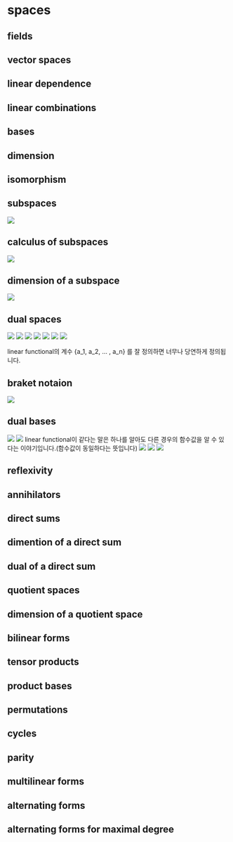 # spaces #
## fields ##
## vector spaces ##
## linear dependence ##
## linear combinations ##
## bases ##
## dimension ##
## isomorphism ##
## subspaces ##
![](http://i.imgur.com/px7YrVm.jpg)
## calculus of subspaces ##
![](http://i.imgur.com/B9TFFC6.jpg)
## dimension of a subspace ##
![](http://i.imgur.com/oZoXRg4.jpg)
## dual spaces ##
![](http://i.imgur.com/TCMuHwR.jpg)
![](http://i.imgur.com/KIv479f.jpg)
![](http://i.imgur.com/3feKtKY.jpg)
![](http://i.imgur.com/PODIZ6A.jpg)
![](http://i.imgur.com/fqTuX4O.jpg)
![](http://i.imgur.com/fGkagVl.jpg)
![](http://i.imgur.com/rY6QPtS.jpg)

linear functional의 계수 {a_1, a_2, ... , a_n} 를 잘 정의하면 너무나 당연하게 정의됩니다.

 
## braket notaion ##
![](http://i.imgur.com/7rY4SnJ.jpg)
## dual bases ##
![](http://i.imgur.com/DgUDzod.jpg)
![](http://i.imgur.com/y8upSMZ.jpg)
linear functional이 같다는 말은 하나를 알아도 다른 경우의 함수값을 알 수 있다는 이야기입니다.(함수값이 동일하다는 뜻입니다)
![](http://i.imgur.com/wvKQAR8.jpg)
![](http://i.imgur.com/1XIMzKn.jpg)
![](http://i.imgur.com/35ICKOA.jpg)

## reflexivity ##
## annihilators ##
## direct sums ##
## dimention of a direct sum ##
## dual of a direct sum ##
## quotient spaces ##
## dimension of a quotient space ##
## bilinear forms ##
## tensor products ##
## product bases ##
## permutations ##
## cycles ##
## parity ##
## multilinear forms ##
## alternating forms ##
## alternating forms for maximal degree ##
 
